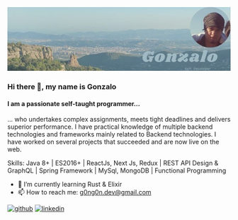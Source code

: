 ![I am a passionate self-taught programmer...](https://github.com/g0ng0n-dev/g0ng0n-dev/blob/main/Banner.jpg)

### Hi there 👋, my name is Gonzalo
#### I am a passionate self-taught programmer...

... who undertakes complex assignments, meets tight deadlines and delivers superior performance. I have practical knowledge of multiple backend technologies and frameworks mainly related to Backend technologies. I have worked on several projects that succeeded and are now live on the web.

Skills: Java 8+ | ES2016+ | ReactJs, Next Js, Redux |  REST API Design & GraphQL | Spring Framework | MySql, MongoDB | Functional Programming

- 🌱 I’m currently learning Rust & Elixir 
- 📫 How to reach me: g0ng0n.dev@gmail.com 


[<img src='https://cdn.jsdelivr.net/npm/simple-icons@3.0.1/icons/github.svg' alt='github' height='40'>](https://github.com/g0ng0n-dev)  [<img src='https://cdn.jsdelivr.net/npm/simple-icons@3.0.1/icons/linkedin.svg' alt='linkedin' height='40'>](https://www.linkedin.com/in/https://www.linkedin.com/in/g0ng0n//)  

